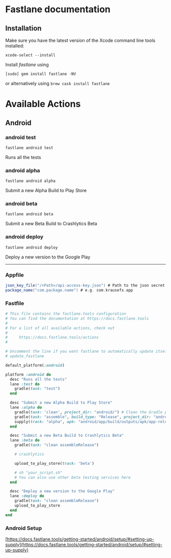 # Fastlane documentation

## Installation

Make sure you have the latest version of the Xcode command line tools installed:

```
xcode-select --install
```

Install _fastlane_ using
```
[sudo] gem install fastlane -NV
```
or alternatively using `brew cask install fastlane`

# Available Actions
## Android
### android test
```
fastlane android test
```
Runs all the tests
### android alpha
```
fastlane android alpha
```
Submit a new Alpha Build to Play Store
### android beta
```
fastlane android beta
```
Submit a new Beta Build to Crashlytics Beta
### android deploy
```
fastlane android deploy
```
Deploy a new version to the Google Play

----

### Appfile
```gradle
json_key_file("/<Path>/api-access-key.json") # Path to the json secret file - Follow https://docs.fastlane.tools/actions/supply/#setup to get one
package_name("com.package.name") # e.g. com.krausefx.app
```
### Fastfile
```ruby
# This file contains the fastlane.tools configuration
# You can find the documentation at https://docs.fastlane.tools
#
# For a list of all available actions, check out
#
#     https://docs.fastlane.tools/actions
#

# Uncomment the line if you want fastlane to automatically update itself
# update_fastlane

default_platform(:android)

platform :android do
  desc "Runs all the tests"
  lane :test do
    gradle(task: "test")
  end

  desc "Submit a new Alpha Build to Play Store"
  lane :alpha do
    gradle(task: 'clean', project_dir: "android/") # Clean the Gradle project
    gradle(task: "assemble", build_type: "Release", project_dir: "android/") # Build the Release APK
    supply(track: "alpha", apk: "android/app/build/outputs/apk/app-release.apk") # Upload the APK to the Play Store (alpha)
  end

  desc "Submit a new Beta Build to Crashlytics Beta"
  lane :beta do
    gradle(task: "clean assembleRelease")

    # crashlytics

    upload_to_play_store(track: 'beta')

    # sh "your_script.sh"
    # You can also use other beta testing services here
  end

  desc "Deploy a new version to the Google Play"
  lane :deploy do
    gradle(task: "clean assembleRelease")
    upload_to_play_store
  end
end
```

### Android Setup
[https://docs.fastlane.tools/getting-started/android/setup/#setting-up-supply](https://docs.fastlane.tools/getting-started/android/setup/#setting-up-supply)
